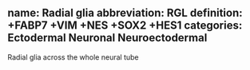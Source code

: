 name: Radial glia
abbreviation: RGL
definition: +FABP7 +VIM +NES +SOX2 +HES1
categories: Ectodermal Neuronal Neuroectodermal
---

Radial glia across the whole neural tube